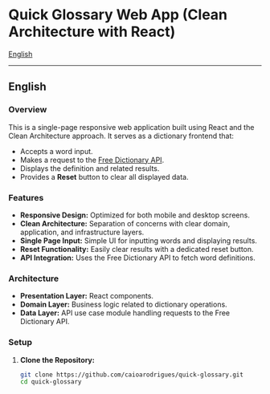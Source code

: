 # Quick Glossary Web App (Clean Architecture with React)

[English](#english)

---

## English

### Overview
This is a single-page responsive web application built using React and the Clean Architecture approach. It serves as a dictionary frontend that:
- Accepts a word input.
- Makes a request to the [Free Dictionary API](https://dictionaryapi.dev/).
- Displays the definition and related results.
- Provides a **Reset** button to clear all displayed data.

### Features
- **Responsive Design:** Optimized for both mobile and desktop screens.
- **Clean Architecture:** Separation of concerns with clear domain, application, and infrastructure layers.
- **Single Page Input:** Simple UI for inputting words and displaying results.
- **Reset Functionality:** Easily clear results with a dedicated reset button.
- **API Integration:** Uses the Free Dictionary API to fetch word definitions.

### Architecture
- **Presentation Layer:** React components.
- **Domain Layer:** Business logic related to dictionary operations.
- **Data Layer:** API use case module handling requests to the Free Dictionary API.

### Setup
1. **Clone the Repository:**
   ```bash
   git clone https://github.com/caioarodrigues/quick-glossary.git
   cd quick-glossary

